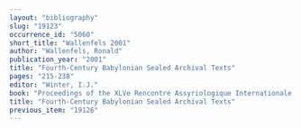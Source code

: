 ```yaml
---
layout: "bibliography"
slug: "19123"
occurrence_id: "5060"
short_title: "Wallenfels 2001"
author: "Wallenfels, Ronald"
publication_year: "2001"
title: "Fourth-Century Babylonian Sealed Archival Texts"
pages: "215-238"
editor: "Winter, I.J."
book: "Proceedings of the XLVe Rencontre Assyriologique Internationale: Part II, Yale University: Seals and Seal Impressions, RAI 45/2 (Bethesda)"
title: "Fourth-Century Babylonian Sealed Archival Texts"
previous_item: "19126"
---
```

